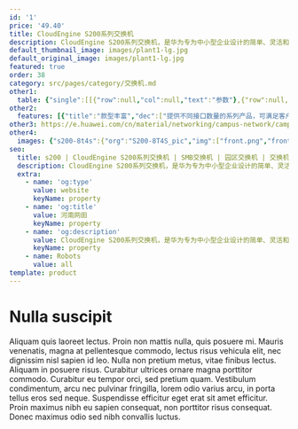 ```yaml
---
id: '1'
price: '49.40'
title: CloudEngine S200系列交换机
description: CloudEngine S200系列交换机，是华为专为中小型企业设计的简单、灵活和可靠的新一代Web管理型交换机，可广泛用于企业办公、生产等场景，助力企业实现数字化转型。
default_thumbnail_image: images/plant1-lg.jpg
default_original_image: images/plant1-lg.jpg
featured: true
order: 38
category: src/pages/category/交换机.md
other1: 
  table: {"single":[[{"row":null,"col":null,"text":"参数"},{"row":null,"col":null,"text":"CloudEngine S200-8T4S\nCloudEngine S200-8P4S"},{"row":null,"col":null,"text":"CloudEngine S200-24T4S\nCloudEngine S200-24P4S"},{"row":null,"col":null,"text":"CloudEngine S200-48T4S"}],[{"row":null,"col":null,"text":"包转发率"},{"row":null,"col":null,"text":"18Mpps"},{"row":null,"col":null,"text":"42Mpps"},{"row":null,"col":null,"text":"78Mpps"}],[{"row":null,"col":null,"text":"交换容量"},{"row":null,"col":null,"text":"336Gbps"},{"row":null,"col":null,"text":"336Gbps"},{"row":null,"col":null,"text":"432Gbps"}],[{"row":null,"col":null,"text":"固定端口"},{"row":null,"col":null,"text":"8个10/100/1000BASE-T以太网端口，4个千兆SFP"},{"row":null,"col":null,"text":"24个10/100/1000BASE-T以太网端口，4个千兆SFP"},{"row":null,"col":null,"text":"48个10/100/1000BASE-T以太网端口，4个千兆SFP"}],[{"row":null,"col":null,"text":"PoE能力"},{"row":null,"col":null,"text":"CloudEngine S200-8T4S：不支持\nCloudEngine S200-8P4S：支持"},{"row":null,"col":null,"text":"CloudEngine S200-24T4S：不支持\nCloudEngine S200-24P4S：支持"},{"row":null,"col":null,"text":"CloudEngine S200-48T4S：不支持"}],[{"row":null,"col":null,"text":"散热"},{"row":null,"col":null,"text":"风冷散热，智能调速"},{"row":null,"col":null,"text":"风冷散热，智能调速"},{"row":null,"col":null,"text":"风冷散热，智能调速"}]]}
other2:
  features: [{"title":"款型丰富","dec":["提供不同接口数量的系列产品，可满足客户不同应用场景需求"]},{"title":"无阻塞转发","dec":["提供二三层线速交换能力，所有端口无阻塞转发"]},{"title":"节能设计","dec":["设备支持端口休眠及端口自动功率调节等节能技术，大幅降低功耗"]}]
other3: https://e.huawei.com/cn/material/networking/campus-network/campusswitch/7b66b452f5a1499089dd0cc83a91649f
other4:
  images: {"s200-8t4s":{"org":"S200-8T4S_pic","img":["front.png","front_left.png","front_right.png","front_top.png","rear.png","rear_top.png"]}}
seo:
  title: s200 | CloudEngine S200系列交换机 | SMB交换机 | 园区交换机 | 交换机 | 企业网络
  description: CloudEngine S200系列交换机，是华为专为中小型企业设计的简单、灵活和可靠的新一代Web管理型交换机，可广泛用于企业办公、生产等场景，助力企业实现数字化转型。
  extra:
    - name: 'og:type'
      value: website
      keyName: property
    - name: 'og:title'
      value: 河南网田
      keyName: property
    - name: 'og:description'
      value: CloudEngine S200系列交换机，是华为专为中小型企业设计的简单、灵活和可靠的新一代Web管理型交换机，可广泛用于企业办公、生产等场景，助力企业实现数字化转型。
      keyName: property
    - name: Robots
      value: all
template: product
---
```


# Nulla suscipit

Aliquam quis laoreet lectus. Proin non mattis nulla, quis posuere mi. Mauris venenatis, magna at pellentesque commodo, lectus risus vehicula elit, nec dignissim nisl sapien id leo. Nulla non pretium metus, vitae finibus lectus. Aliquam in posuere risus. Curabitur ultrices ornare magna porttitor commodo. Curabitur eu tempor orci, sed pretium quam. Vestibulum condimentum, arcu nec pulvinar fringilla, lorem odio varius arcu, in porta tellus eros sed neque. Suspendisse efficitur eget erat sit amet efficitur. Proin maximus nibh eu sapien consequat, non porttitor risus consequat. Donec maximus odio sed nibh convallis luctus.